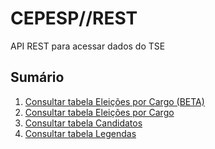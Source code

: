 # CEPESP//REST
API REST para acessar dados do TSE

## Sumário
1. [Consultar tabela Eleições por Cargo (BETA)](EleicoesPorCargo_BETA.md)
2. [Consultar tabela Eleições por Cargo](EleicoesPorCargo.md)
1. [Consultar tabela Candidatos](Candidatos.md)
1. [Consultar tabela Legendas](Legendas.md)
